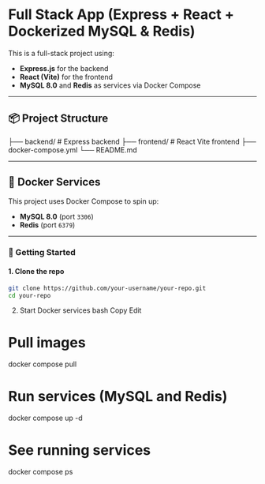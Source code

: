 # Full Stack App (Express + React + Dockerized MySQL & Redis)

This is a full-stack project using:

- **Express.js** for the backend
- **React (Vite)** for the frontend
- **MySQL 8.0** and **Redis** as services via Docker Compose

---

## 📦 Project Structure

├── backend/ # Express backend
├── frontend/ # React Vite frontend
├── docker-compose.yml
└── README.md

---

## 🐳 Docker Services

This project uses Docker Compose to spin up:

- **MySQL 8.0** (port `3306`)
- **Redis** (port `6379`)

---

### 🚀 Getting Started

#### 1. Clone the repo

```bash
git clone https://github.com/your-username/your-repo.git
cd your-repo
```

2. Start Docker services
   bash
   Copy
   Edit

# Pull images

docker compose pull

# Run services (MySQL and Redis)

docker compose up -d

# See running services

docker compose ps
